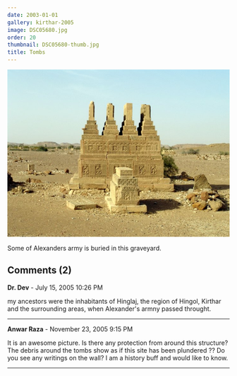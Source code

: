 ```yaml
---
date: 2003-01-01
gallery: kirthar-2005
image: DSC05680.jpg
order: 20
thumbnail: DSC05680-thumb.jpg
title: Tombs
---
```


![Tombs](./DSC05680.jpg)

Some of Alexanders army is buried in this graveyard.

<div id="comments">

## Comments (2)

**Dr. Dev** - July 15, 2005 10:26 PM

my ancestors were the inhabitants of Hinglaj, the region of Hingol, Kirthar and the surrounding areas, when Alexander's armny passed throught.

---

**Anwar Raza** - November 23, 2005  9:15 PM

It is an awesome picture. Is there any protection from around this structure? The debris around the tombs show as if this site has been plundered ?? Do you see any writings on the wall? I am a history buff and would like to know.

---

</div>